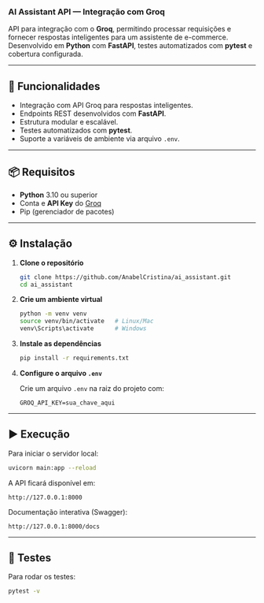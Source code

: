 ### AI Assistant API — Integração com Groq

API para integração com o **Groq**, permitindo processar requisições e fornecer respostas inteligentes para um assistente de e-commerce.  
Desenvolvido em **Python** com **FastAPI**, testes automatizados com **pytest** e cobertura configurada.

---

## 🚀 Funcionalidades

- Integração com API Groq para respostas inteligentes.
- Endpoints REST desenvolvidos com **FastAPI**.
- Estrutura modular e escalável.
- Testes automatizados com **pytest**.
- Suporte a variáveis de ambiente via arquivo `.env`.

---

## 📦 Requisitos

- **Python** 3.10 ou superior
- Conta e **API Key** do [Groq](https://groq.com/)
- Pip (gerenciador de pacotes)

---

## ⚙️ Instalação

1. **Clone o repositório**
   ```bash
   git clone https://github.com/AnabelCristina/ai_assistant.git
   cd ai_assistant
   ```

2. **Crie um ambiente virtual**
   ```bash
   python -m venv venv
   source venv/bin/activate   # Linux/Mac
   venv\Scripts\activate      # Windows
   ```

3. **Instale as dependências**
   ```bash
   pip install -r requirements.txt
   ```

4. **Configure o arquivo `.env`**

   Crie um arquivo `.env` na raiz do projeto com:
   ```env
   GROQ_API_KEY=sua_chave_aqui
   ```

---

## ▶️ Execução

Para iniciar o servidor local:

```bash
uvicorn main:app --reload
```

A API ficará disponível em:
```
http://127.0.0.1:8000
```

Documentação interativa (Swagger):
```
http://127.0.0.1:8000/docs
```

---

## 🧪 Testes

Para rodar os testes:

```bash
pytest -v
```


